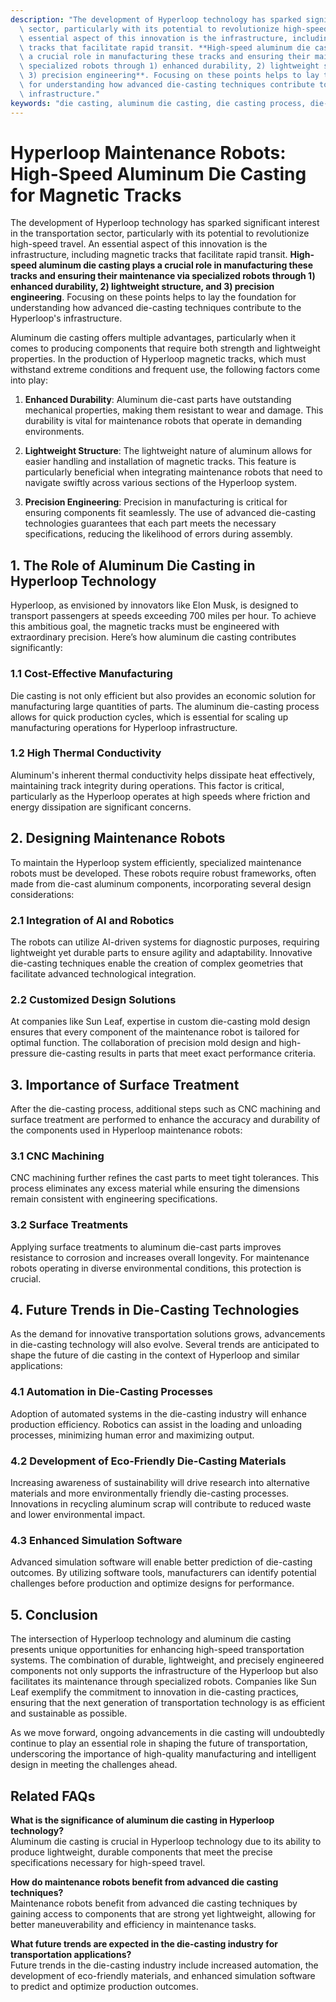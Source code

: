 ```yaml
---
description: "The development of Hyperloop technology has sparked significant interest in the transportation\
  \ sector, particularly with its potential to revolutionize high-speed travel. An\
  \ essential aspect of this innovation is the infrastructure, including magnetic\
  \ tracks that facilitate rapid transit. **High-speed aluminum die casting plays\
  \ a crucial role in manufacturing these tracks and ensuring their maintenance via\
  \ specialized robots through 1) enhanced durability, 2) lightweight structure, and\
  \ 3) precision engineering**. Focusing on these points helps to lay the foundation\
  \ for understanding how advanced die-casting techniques contribute to the Hyperloop's\
  \ infrastructure."
keywords: "die casting, aluminum die casting, die casting process, die-cast aluminum"
---
```

# Hyperloop Maintenance Robots: High-Speed Aluminum Die Casting for Magnetic Tracks

The development of Hyperloop technology has sparked significant interest in the transportation sector, particularly with its potential to revolutionize high-speed travel. An essential aspect of this innovation is the infrastructure, including magnetic tracks that facilitate rapid transit. **High-speed aluminum die casting plays a crucial role in manufacturing these tracks and ensuring their maintenance via specialized robots through 1) enhanced durability, 2) lightweight structure, and 3) precision engineering**. Focusing on these points helps to lay the foundation for understanding how advanced die-casting techniques contribute to the Hyperloop's infrastructure.

Aluminum die casting offers multiple advantages, particularly when it comes to producing components that require both strength and lightweight properties. In the production of Hyperloop magnetic tracks, which must withstand extreme conditions and frequent use, the following factors come into play:

1. **Enhanced Durability**: Aluminum die-cast parts have outstanding mechanical properties, making them resistant to wear and damage. This durability is vital for maintenance robots that operate in demanding environments.
  
2. **Lightweight Structure**: The lightweight nature of aluminum allows for easier handling and installation of magnetic tracks. This feature is particularly beneficial when integrating maintenance robots that need to navigate swiftly across various sections of the Hyperloop system.
  
3. **Precision Engineering**: Precision in manufacturing is critical for ensuring components fit seamlessly. The use of advanced die-casting technologies guarantees that each part meets the necessary specifications, reducing the likelihood of errors during assembly.

## **1. The Role of Aluminum Die Casting in Hyperloop Technology**

Hyperloop, as envisioned by innovators like Elon Musk, is designed to transport passengers at speeds exceeding 700 miles per hour. To achieve this ambitious goal, the magnetic tracks must be engineered with extraordinary precision. Here’s how aluminum die casting contributes significantly:

### **1.1 Cost-Effective Manufacturing**

Die casting is not only efficient but also provides an economic solution for manufacturing large quantities of parts. The aluminum die-casting process allows for quick production cycles, which is essential for scaling up manufacturing operations for Hyperloop infrastructure.

### **1.2 High Thermal Conductivity**

Aluminum's inherent thermal conductivity helps dissipate heat effectively, maintaining track integrity during operations. This factor is critical, particularly as the Hyperloop operates at high speeds where friction and energy dissipation are significant concerns.

## **2. Designing Maintenance Robots**

To maintain the Hyperloop system efficiently, specialized maintenance robots must be developed. These robots require robust frameworks, often made from die-cast aluminum components, incorporating several design considerations:

### **2.1 Integration of AI and Robotics**

The robots can utilize AI-driven systems for diagnostic purposes, requiring lightweight yet durable parts to ensure agility and adaptability. Innovative die-casting techniques enable the creation of complex geometries that facilitate advanced technological integration.

### **2.2 Customized Design Solutions**

At companies like Sun Leaf, expertise in custom die-casting mold design ensures that every component of the maintenance robot is tailored for optimal function. The collaboration of precision mold design and high-pressure die-casting results in parts that meet exact performance criteria.

## **3. Importance of Surface Treatment**

After the die-casting process, additional steps such as CNC machining and surface treatment are performed to enhance the accuracy and durability of the components used in Hyperloop maintenance robots:

### **3.1 CNC Machining**

CNC machining further refines the cast parts to meet tight tolerances. This process eliminates any excess material while ensuring the dimensions remain consistent with engineering specifications.

### **3.2 Surface Treatments**

Applying surface treatments to aluminum die-cast parts improves resistance to corrosion and increases overall longevity. For maintenance robots operating in diverse environmental conditions, this protection is crucial.

## **4. Future Trends in Die-Casting Technologies**

As the demand for innovative transportation solutions grows, advancements in die-casting technology will also evolve. Several trends are anticipated to shape the future of die casting in the context of Hyperloop and similar applications:

### **4.1 Automation in Die-Casting Processes**

Adoption of automated systems in the die-casting industry will enhance production efficiency. Robotics can assist in the loading and unloading processes, minimizing human error and maximizing output.

### **4.2 Development of Eco-Friendly Die-Casting Materials**

Increasing awareness of sustainability will drive research into alternative materials and more environmentally friendly die-casting processes. Innovations in recycling aluminum scrap will contribute to reduced waste and lower environmental impact.

### **4.3 Enhanced Simulation Software**

Advanced simulation software will enable better prediction of die-casting outcomes. By utilizing software tools, manufacturers can identify potential challenges before production and optimize designs for performance.

## **5. Conclusion**

The intersection of Hyperloop technology and aluminum die casting presents unique opportunities for enhancing high-speed transportation systems. The combination of durable, lightweight, and precisely engineered components not only supports the infrastructure of the Hyperloop but also facilitates its maintenance through specialized robots. Companies like Sun Leaf exemplify the commitment to innovation in die-casting practices, ensuring that the next generation of transportation technology is as efficient and sustainable as possible.

As we move forward, ongoing advancements in die casting will undoubtedly continue to play an essential role in shaping the future of transportation, underscoring the importance of high-quality manufacturing and intelligent design in meeting the challenges ahead.

## **Related FAQs**

**What is the significance of aluminum die casting in Hyperloop technology?**  
Aluminum die casting is crucial in Hyperloop technology due to its ability to produce lightweight, durable components that meet the precise specifications necessary for high-speed travel.

**How do maintenance robots benefit from advanced die casting techniques?**  
Maintenance robots benefit from advanced die casting techniques by gaining access to components that are strong yet lightweight, allowing for better maneuverability and efficiency in maintenance tasks.

**What future trends are expected in the die-casting industry for transportation applications?**  
Future trends in the die-casting industry include increased automation, the development of eco-friendly materials, and enhanced simulation software to predict and optimize production outcomes.
